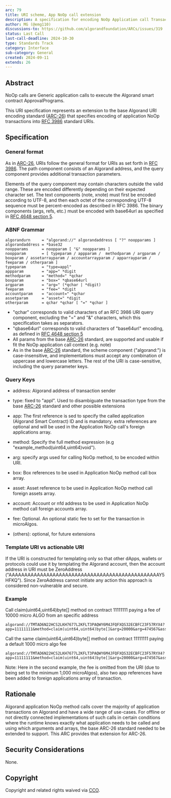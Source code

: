 ```yaml
---
arc: 79
title: URI scheme, App NoOp call extension
description: A specification for encoding NoOp Application call Transactions in a URI format.
author: MG (@emg110)
discussions-to: https://github.com/algorandfoundation/ARCs/issues/319
status: Last Call
last-call-deadline: 2024-10-30
type: Standards Track
category: Interface
sub-category: General
created: 2024-09-11
extends: 26
---
```


## Abstract
NoOp calls are Generic application calls to execute the Algorand smart contract ApprovalPrograms.

This URI specification represents an extension to the base Algorand URI encoding standard ([ARC-26](./arc-0026.md)) that specifies encoding of application NoOp transactions into <a href="https://www.rfc-editor.org/rfc/rfc3986">RFC 3986</a> standard URIs.

## Specification

### General format

As in [ARC-26](./arc-0026.md), URIs follow the general format for URIs as set forth in <a href="https://www.rfc-editor.org/rfc/rfc3986">RFC 3986</a>. The path component consists of an Algorand address, and the query component provides additional transaction parameters.

Elements of the query component may contain characters outside the valid range. These are encoded differently depending on their expected character set. The text components (note, xnote) must first be encoded according to UTF-8, and then each octet of the corresponding UTF-8 sequence must be percent-encoded as described in RFC 3986. The binary components (args, refs, etc.) must be encoded with base64url as specified in <a href="https://www.rfc-editor.org/rfc/rfc4648.html#section-5">RFC 4648 section 5</a>.

### ABNF Grammar

```
algorandurn     = "algorand://" algorandaddress [ "?" noopparams ]
algorandaddress = *base32
noopparams      = noopparam [ "&" noopparams ]
noopparam       = [ typeparam / appparam /  methodparam / argparam / boxparam / assetarrayparam / accountarrayparam / apparrayparam / feeparam / otherparam ]
typeparam       = "type=appl"
appparam        = "app=" *digit
methodparam     = "method=" *qchar
boxparam        = "box=" *qbase64url
argparam        = "arg=" (*qchar | *digit)
feeparam        = "fee=" *digit
accountparam    = "account=" *qchar
assetparam      = "asset=" *digit
otherparam      = qchar *qchar [ "=" *qchar ]
```

- "qchar" corresponds to valid characters of an RFC 3986 URI query component, excluding the "=" and "&" characters, which this specification takes as separators.
- "qbase64url" corresponds to valid characters of "base64url" encoding, as defined in <a href="https://www.rfc-editor.org/rfc/rfc4648.html#section-5">RFC 4648 section 5</a>
- All params from the base [ARC-26](./arc-0026.md) standard, are supported and usable if fit the NoOp application call context (e.g. note)
- As in the base [ARC-26](./arc-0026.md) standard, the scheme component ("algorand:") is case-insensitive, and implementations must accept any combination of uppercase and lowercase letters. The rest of the URI is case-sensitive, including the query parameter keys.

### Query Keys

- address: Algorand address of transaction sender

- type: fixed to "appl". Used to disambiguate the transaction type from the base [ARC-26](./arc-0026.md) standard and other possible extensions

- app: The first reference is sed to specify the called application (Algorand Smart Contract) ID and is mandatory. extra references are optional and will be used in the Application NoOp call's foreign applications array. 

- method: Specify the full method expression (e.g "example_method(uint64,uint64)void").

- arg: specify args used for calling NoOp method, to be encoded within URI.

- box: Box references to be used in Application NoOp method call box array.

- asset: Asset reference to be used in Application NoOp method call foreign assets array.

- account: Account or nfd address to be used in Application NoOp method call foreign accounts array.

- fee: Optional. An optional static fee to set for the transaction in microAlgos.

- (others): optional, for future extensions

### Template URI vs actionable URI

If the URI is constructed for templating only so that other dApps, wallets or protocols could use it by templating the Algorand account, then the account address in URI must be ZeroAddress ("AAAAAAAAAAAAAAAAAAAAAAAAAAAAAAAAAAAAAAAAAAAAAAAAY5HFKQ"). Since ZeroAddress cannot initiate any action this approach is considered non-vulnerable and secure.

### Example

Call claim(uint64,uint64)byte[] method on contract 11111111 paying a fee of 10000 micro ALGO from an specific address

```
algorand://TMTAD6N22HCS2LKH7677L2KFLT3PAQWY6M4JFQFXQS32ECBFC23F57RYX4?app=11111111&method=claim(uint64,uint64)byte[]&arg=20000&arg=474567&asset=45&fee=10000
```

Call the same claim(uint64,uint64)byte[] method on contract 11111111 paying a default 1000 micro algo fee

```
algorand://TMTAD6N22HCS2LKH7677L2KFLT3PAQWY6M4JFQFXQS32ECBFC23F57RYX4?app=11111111&method=claim(uint64,uint64)byte[]&arg=20000&arg=474567&asset=45&app=22222222&app=33333333
```

Note: Here in the second example, the fee is omitted from the URI (due to being set to the minimum 1,000 microAlgos), also two app references have been added to foreign applications array of transaction.


## Rationale

Algorand application NoOp method calls cover the majority of application transactions on Algorand and have a wide range of use-cases. For offline or not directly connected implementations of such calls in certain conditions where the runtime knows exactly what application needs to be called and using which arguments and arrays, the base ARC-26 standard needed to be extended to support. This ARC provides that extension for ARC-26.

## Security Considerations

None.

## Copyright

Copyright and related rights waived via <a href="https://creativecommons.org/publicdomain/zero/1.0/">CCO</a>.

